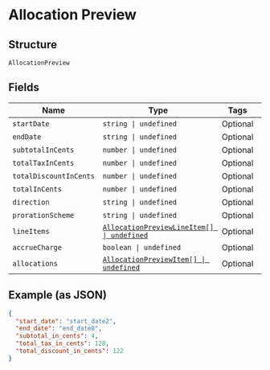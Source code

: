 
# Allocation Preview

## Structure

`AllocationPreview`

## Fields

| Name | Type | Tags | Description |
|  --- | --- | --- | --- |
| `startDate` | `string \| undefined` | Optional | - |
| `endDate` | `string \| undefined` | Optional | - |
| `subtotalInCents` | `number \| undefined` | Optional | - |
| `totalTaxInCents` | `number \| undefined` | Optional | - |
| `totalDiscountInCents` | `number \| undefined` | Optional | - |
| `totalInCents` | `number \| undefined` | Optional | - |
| `direction` | `string \| undefined` | Optional | - |
| `prorationScheme` | `string \| undefined` | Optional | - |
| `lineItems` | [`AllocationPreviewLineItem[] \| undefined`](../../doc/models/allocation-preview-line-item.md) | Optional | - |
| `accrueCharge` | `boolean \| undefined` | Optional | - |
| `allocations` | [`AllocationPreviewItem[] \| undefined`](../../doc/models/allocation-preview-item.md) | Optional | - |

## Example (as JSON)

```json
{
  "start_date": "start_date2",
  "end_date": "end_date8",
  "subtotal_in_cents": 4,
  "total_tax_in_cents": 128,
  "total_discount_in_cents": 122
}
```

